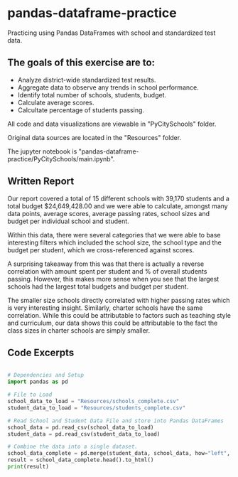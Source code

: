 # pandas-dataframe-practice
Practicing using Pandas DataFrames with school and standardized test data.

## The goals of this exercise are to:
- Analyze district-wide standardized test results.
- Aggregate data to observe any trends in school performance.
- Identify total number of schools, students, budget.
- Calculate average scores.
- Calcultate percentage of students passing.

All code and data visualizations are viewable in "PyCitySchools" folder.

Original data sources are located in the "Resources" folder.

The jupyter notebook is "pandas-dataframe-practice/PyCitySchools/main.ipynb".

## Written Report

Our report covered a total of 15 different schools with 39,170 students and a total budget $24,649,428.00 and we were able to calculate, amongst many data points, average scores, average passing rates, school sizes and budget per individual school and student.

Within this data, there were several categories that we were able to base interesting filters which included the school size, the school type and the budget per student, which we cross-referenced against scores.

A surprising takeaway from this was that there is actually a reverse correlation with amount spent per student and % of overall students passing. However, this makes more sense when you see that the largest schools had the largest total budgets and budget per student.

The smaller size schools directly correlated with higher passing rates which is very interesting insight. Similarly, charter schools have the same correlation. While this could be attributable  to factors such as teaching style and curriculum, our data shows this could be attributable to the fact the class sizes in charter schools are simply smaller.

## Code Excerpts

```python

# Dependencies and Setup
import pandas as pd

# File to Load
school_data_to_load = "Resources/schools_complete.csv"
student_data_to_load = "Resources/students_complete.csv"

# Read School and Student Data File and store into Pandas DataFrames
school_data = pd.read_csv(school_data_to_load)
student_data = pd.read_csv(student_data_to_load)

# Combine the data into a single dataset.  
school_data_complete = pd.merge(student_data, school_data, how="left", on=["school_name", "school_name"])
result = school_data_complete.head().to_html()
print(result)

```

